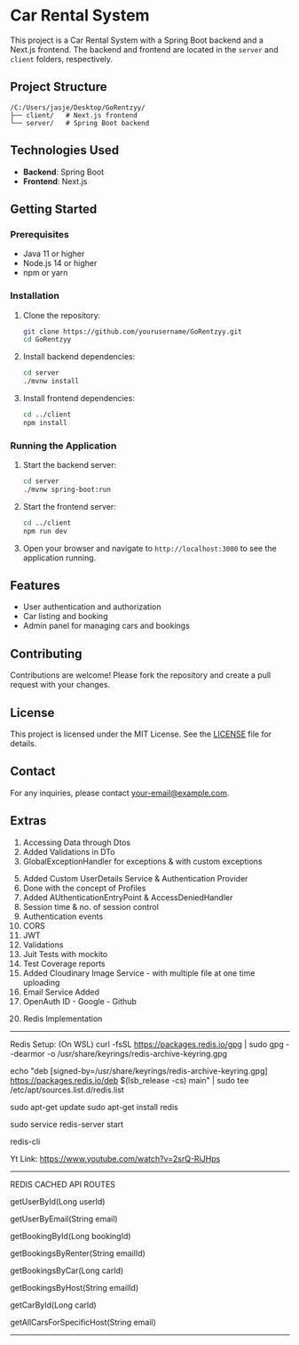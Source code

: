 # Car Rental System

This project is a Car Rental System with a Spring Boot backend and a Next.js frontend. The backend and frontend are located in the `server` and `client` folders, respectively.

## Project Structure

```
/C:/Users/jasje/Desktop/GoRentzyy/
├── client/   # Next.js frontend
└── server/   # Spring Boot backend
```

## Technologies Used

- **Backend**: Spring Boot
- **Frontend**: Next.js

## Getting Started

### Prerequisites

- Java 11 or higher
- Node.js 14 or higher
- npm or yarn

### Installation

1. Clone the repository:
    ```bash
    git clone https://github.com/yourusername/GoRentzyy.git
    cd GoRentzyy
    ```

2. Install backend dependencies:
    ```bash
    cd server
    ./mvnw install
    ```

3. Install frontend dependencies:
    ```bash
    cd ../client
    npm install
    ```

### Running the Application

1. Start the backend server:
    ```bash
    cd server
    ./mvnw spring-boot:run
    ```

2. Start the frontend server:
    ```bash
    cd ../client
    npm run dev
    ```

3. Open your browser and navigate to `http://localhost:3000` to see the application running.

## Features

- User authentication and authorization
- Car listing and booking
- Admin panel for managing cars and bookings

## Contributing

Contributions are welcome! Please fork the repository and create a pull request with your changes.

## License

This project is licensed under the MIT License. See the [LICENSE](LICENSE) file for details.

## Contact

For any inquiries, please contact [your-email@example.com](mailto:your-email@example.com).

## Extras

1. Accessing Data through Dtos
2. Added Validations in DTo
3. GlobalExceptionHandler for exceptions & with custom exceptions
<!-- 4. Added Swagger for API Documentation -->
5. Added Custom UserDetails Service & Authentication Provider
6. Done with the concept of Profiles
7. Added AUthenticationEntryPoint & AccessDeniedHandler
8. Session time & no. of session control
9. Authentication events
10. CORS  
11. JWT
12. Validations 
13. Juit Tests with mockito
14. Test Coverage reports 
15. Added Cloudinary Image Service - with multiple file at one time uploading
16. Email Service Added
17. OpenAuth ID - Google - Github 
<!-- 18. Cron Jobs  -->
<!-- 19. Kafka Implementation  -->
20. Redis Implementation
<!-- 21. Deployment at serverless OR EC2 Instance with AWS Postgres Service -->
<!-- 22. NGRX -->
<!-- 23. MicroServices -->
<!-- 24. Dockerize And upload at Docker & Containersization Uploading -->
<!-- 24. Actuator Health & AOP -->


------------
Redis Setup: (On WSL)
curl -fsSL https://packages.redis.io/gpg | sudo gpg --dearmor -o /usr/share/keyrings/redis-archive-keyring.gpg

echo "deb [signed-by=/usr/share/keyrings/redis-archive-keyring.gpg] https://packages.redis.io/deb $(lsb_release -cs) main" | sudo tee /etc/apt/sources.list.d/redis.list

sudo apt-get update
sudo apt-get install redis

sudo service redis-server start

redis-cli

Yt Link: https://www.youtube.com/watch?v=2srQ-RiJHps

--------------------------
REDIS CACHED API ROUTES 

getUserById(Long userId)

getUserByEmail(String email)

getBookingById(Long bookingId)

getBookingsByRenter(String emailId)

getBookingsByCar(Long carId)

getBookingsByHost(String emailId)

getCarById(Long carId)

getAllCarsForSpecificHost(String email)

-----------------------------------------------------------



